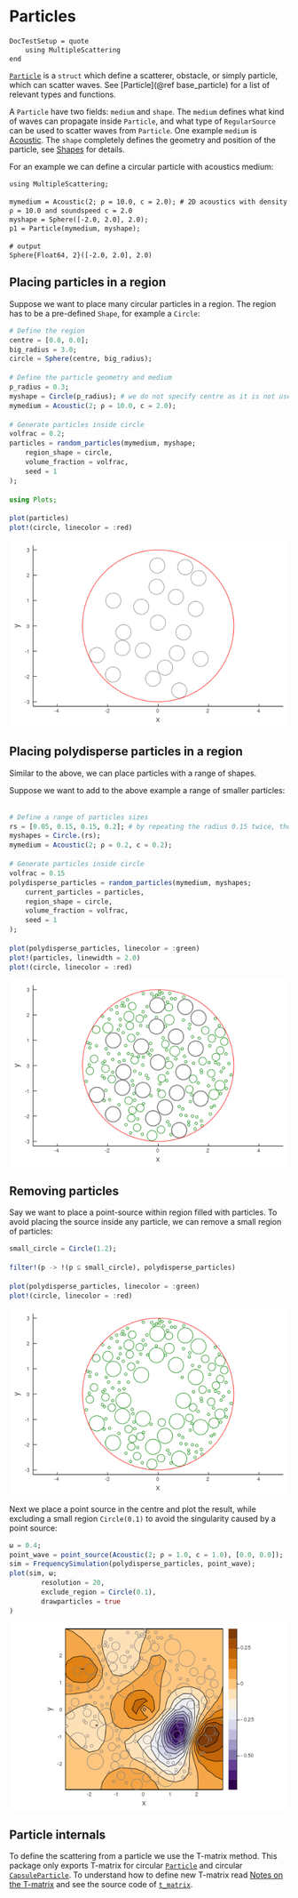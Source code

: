 # Particles

```@meta
DocTestSetup = quote
    using MultipleScattering
end
```
[`Particle`](@ref) is a `struct` which define a scatterer, obstacle, or simply particle, which can scatter waves. See [Particle](@ref base_particle) for a list of relevant types and functions.

A `Particle` have two fields: `medium` and `shape`. The `medium` defines what kind of waves can propagate inside `Particle`, and what type of `RegularSource` can be used to scatter waves from `Particle`. One example `medium` is [Acoustic](@ref). The `shape` completely defines the geometry and position of the particle, see [Shapes](@ref) for details.

For an example we can define a circular particle with acoustics medium:
```jldoctest intro; output = false, filter = r".*"s
using MultipleScattering;

mymedium = Acoustic(2; ρ = 10.0, c = 2.0); # 2D acoustics with density ρ = 10.0 and soundspeed c = 2.0
myshape = Sphere([-2.0, 2.0], 2.0);
p1 = Particle(mymedium, myshape);

# output
Sphere{Float64, 2}([-2.0, 2.0], 2.0)
```

## Placing particles in a region

Suppose we want to place many circular particles in a region. The region has to be a pre-defined `Shape`, for example a `Circle`:
```julia
# Define the region
centre = [0.0, 0.0];
big_radius = 3.0;
circle = Sphere(centre, big_radius);

# Define the particle geometry and medium
p_radius = 0.3;
myshape = Circle(p_radius); # we do not specify centre as it is not used by random_particles
mymedium = Acoustic(2; ρ = 10.0, c = 2.0);

# Generate particles inside circle
volfrac = 0.2;
particles = random_particles(mymedium, myshape;
    region_shape = circle,
    volume_fraction = volfrac,
    seed = 1
);

using Plots;

plot(particles)
plot!(circle, linecolor = :red)
```
![Particles in circle](../assets/particles-in-circle.png)

## Placing polydisperse particles in a region

Similar to the above, we can place particles with a range of shapes.

Suppose we want to add to the above example a range of smaller particles:
```julia

# Define a range of particles sizes
rs = [0.05, 0.15, 0.15, 0.2]; # by repeating the radius 0.15 twice, there will be twice as many particles with this radius.
myshapes = Circle.(rs);
mymedium = Acoustic(2; ρ = 0.2, c = 0.2);

# Generate particles inside circle
volfrac = 0.15
polydisperse_particles = random_particles(mymedium, myshapes;
    current_particles = particles,
    region_shape = circle,
    volume_fraction = volfrac,
    seed = 1
);

plot(polydisperse_particles, linecolor = :green)
plot!(particles, linewidth = 2.0)
plot!(circle, linecolor = :red)
```
![Particles in circle](../assets/poly-particles-in-circle.png)

## Removing particles

Say we want to place a point-source within region filled with particles. To avoid placing the source inside any particle, we can remove a small region of particles:
```julia
small_circle = Circle(1.2);

filter!(p -> !(p ⊆ small_circle), polydisperse_particles)

plot(polydisperse_particles, linecolor = :green)
plot!(circle, linecolor = :red)
```
![Particles in circle](../assets/poly-particles-in-circle2.png)

Next we place a point source in the centre and plot the result, while excluding a small region `Circle(0.1)` to avoid the singularity caused by a point source:
```julia
ω = 0.4;
point_wave = point_source(Acoustic(2; ρ = 1.0, c = 1.0), [0.0, 0.0]);
sim = FrequencySimulation(polydisperse_particles, point_wave);
plot(sim, ω;
        resolution = 20,
        exclude_region = Circle(0.1),
        drawparticles = true
)
```
![Particles in circle](../assets/poly-particles-sim.png)

## Particle internals

To define the scattering from a particle we use the T-matrix method. This package only exports T-matrix for circular [`Particle`](@ref)  and circular [`CapsuleParticle`](@ref). To understand how to define new T-matrix read [Notes on the T-matrix](../maths/multiplescattering.pdf) and see the source code of [`t_matrix`](@ref).
